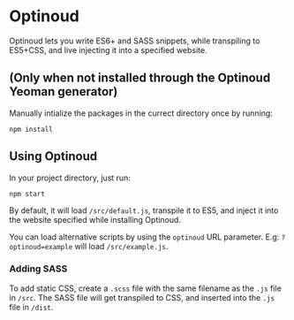 # Optinoud

Optinoud lets you write ES6+ and SASS snippets, while transpiling to ES5+CSS, and live injecting it into a specified website.

## (Only when not installed through the Optinoud Yeoman generator)

Manually intialize the packages in the currect directory once by running:

```shell
npm install
```

## Using Optinoud

In your project directory, just run:

```shell
npm start
```

By default, it will load `/src/default.js`, transpile it to ES5, and inject it into the website specified while installing Optinoud.

You can load alternative scripts by using the `optinoud` URL parameter. E.g: `?optinoud=example` will load `/src/example.js`.

### Adding SASS

To add static CSS, create a `.scss` file with the same filename as the `.js` file in `/src`. The SASS file will get transpiled to CSS, and inserted into the `.js` file in `/dist`.
